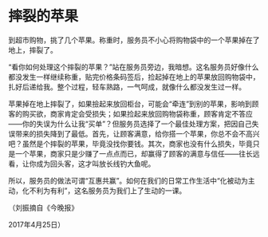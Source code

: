 # 摔裂的苹果

到超市购物，挑了几个苹果。称重时，服务员不小心将购物袋中的一个苹果掉在了地上，摔裂了。 

“看你如何处理这个摔裂的苹果？”站在服务员旁边，我暗想。这名服务员好像什么都没发生一样继续称重，贴完价格条码签后，捡起掉在地上的苹果放回购物袋中，扎好后递给我。整个过程，轻车熟路，一气呵成，就像什么都没发生过一样。 

苹果掉在地上摔裂了，如果撿起来放回柜台，可能会“牵连”到别的苹果，影响到顾客的购买欲，商家肯定会受损失；如果捡起来放回购物袋称重，顾客肯定不答应——你的失误为什么让我“买单”？但服务员选择了一个最佳处理方案，把因自己失误带来的损失降到了最低。首先，让顾客满意，给你搭一个苹果，你总不会不高兴吧？虽然是个摔裂的苹果，毕竟没找你要钱。其次，商家也没有什么损失，毕竟只是一个苹果，商家只是少赚了一点点而已，却赢得了顾客的满意与信任——往长远看，让你成为回头客，这才叫放长线钓大鱼呢。 

所以，服务员的做法可谓“互惠共赢”。如何在我们的日常工作生活中“化被动为主动，化不利为有利”，这名服务员为我们上了生动的一课。 

（刘振摘自《今晚报》 

2017年4月25日）